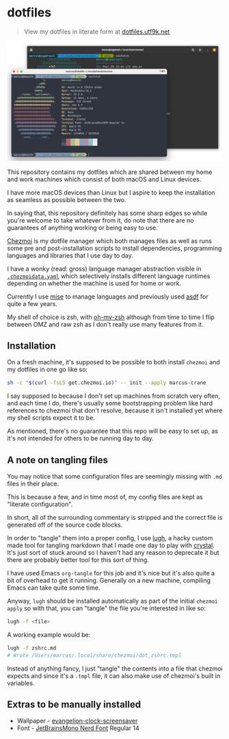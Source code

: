 # dotfiles

> View my dotfiles in literate form at [dotfiles.utf9k.net](https://dotfiles.utf9k.net)

<center>

![](assets/term.png)

</center>

This repository contains my dotfiles which are shared between my home and work machines which consist of both macOS and Linux devices.

I have more macOS devices than Linux but I aspire to keep the installation as seamless as possible between the two.

In saying that, this repository definitely has some sharp edges so while you're welcome to take whatever from it, do note that there are no guarantees of anything working or being easy to use.

[Chezmoi](https://github.com/twpayne/chezmoi) is my dotfile manager which both manages files as well as runs some pre and post-installation scripts to install dependencies, programming languages and libraries that I use day to day.

I have a wonky (read: gross) language manager abstraction visible in [`.chezmoidata.yaml`](.chezmoidata.yaml) which selectively installs different language runtimes depending on whether the machine is used for home or work.

Currently I use [mise](https://github.com/jdx/mise) to manage languages and previously used [asdf](https://asdf-vm.com/) for quite a few years.

My shell of choice is zsh, with [oh-my-zsh](https://ohmyz.sh/) although from time to time I flip between OMZ and raw zsh as I don't really use many features from it.

## Installation

On a fresh machine, it's supposed to be possible to both install `chezmoi` and my dotfiles in one go like so:

```bash
sh -c "$(curl -fsLS get.chezmoi.io)" -- init --apply marcus-crane
```

I say supposed to because I don't set up machines from scratch very often, and each time I do, there's usually some bootstrapping problem like hard references to chezmoi that don't resolve, because it isn't installed yet where my shell scripts expect it to be.

As mentioned, there's no guarantee that this repo will be easy to set up, as it's not intended for others to be running day to day.

## A note on tangling files

You may notice that some configuration files are seemingly missing with `.md` files in their place.

This is because a few, and in time most of, my config files are kept as "literate configuration".

In short, all of the surrounding commentary is stripped and the correct file is generated off of the source code blocks.

In order to "tangle" them into a proper config, I use [lugh](https://github.com/marcus-crane/lugh), a hacky custom made tool for tangling markdown that I made one day to play with [crystal](https://crystal-lang.org). It's just sort of stuck around so I haven't had any reason to deprecate it but there are probably better tool for this sort of thing.

I have used Emacs `org-tangle` for this job and it's nice but it's also quite a bit of overhead to get it running. Generally on a new machine, compiling Emacs can take quite some time.

Anyway, `lugh` should be installed automatically as part of the initial `chezmoi apply` so with that, you can "tangle" the file you're interested in like so:

```bash
lugh -f <file>
```

A working example would be:

```bash
lugh -f zshrc.md
# Wrote /Users/marcus/.local/share/chezmoi/dot_zshrc.tmpl
```

Instead of anything fancy, I just "tangle" the contents into a file that chezmoi expects and since it's a `.tmpl` file, it can also make use of chezmoi's built in variables.

## Extras to be manually installed

- Wallpaper - [evangelion-clock-screensaver](https://github.com/Wandmalfarbe/evangelion-clock-screensaver)
- Font - [JetBrainsMono Nerd Font](https://www.nerdfonts.com/font-downloads) Regular 14
